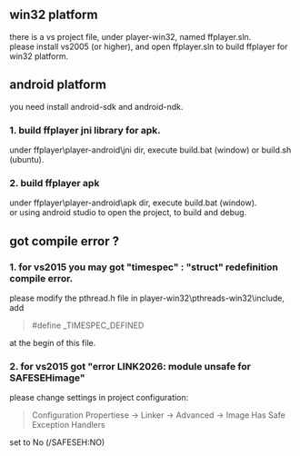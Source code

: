 win32 platform
--------------

there is a vs project file, under player-win32, named ffplayer.sln.  
please install vs2005 (or higher), and open ffplayer.sln to build ffplayer for win32 platform.



android platform
----------------

you need install android-sdk and android-ndk.

### 1. build ffplayer jni library for apk.

under ffplayer\player-android\jni dir, execute build.bat (window) or build.sh (ubuntu).


### 2. build ffplayer apk

under ffplayer\player-android\apk dir, execute build.bat (window).  
or using android studio to open the project, to build and debug.


got compile error ?
-------------------
### 1. for vs2015 you may got "timespec" : "struct" redefinition compile error.

please modify the pthread.h file in player-win32\pthreads-win32\include, add
> #define _TIMESPEC_DEFINED

at the begin of this file.

### 2. for vs2015 got "error LINK2026: module unsafe for SAFESEHimage"
please change settings in project configuration:
> Configuration Propertiese -> Linker -> Advanced -> Image Has Safe Exception Handlers

set to No (/SAFESEH:NO)



